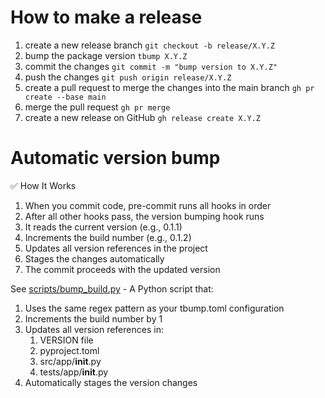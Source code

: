 # How to make a release

1. create a new release branch `git checkout -b release/X.Y.Z`
1. bump the package version `tbump X.Y.Z`
1. commit the changes `git commit -m "bump version to X.Y.Z"`
1. push the changes `git push origin release/X.Y.Z`
1. create a pull request to merge the changes into the main branch `gh pr create --base main`
1. merge the pull request `gh pr merge `
1. create a new release on GitHub `gh release create X.Y.Z`


# Automatic version bump

✅ How It Works
1. When you commit code, pre-commit runs all hooks in order
1. After all other hooks pass, the version bumping hook runs
1. It reads the current version (e.g., 0.1.1)
1. Increments the build number (e.g., 0.1.2)
1. Updates all version references in the project
1. Stages the changes automatically
1. The commit proceeds with the updated version

See [scripts/bump_build.py](../scripts/bump_build.py) - A Python script that:
1. Uses the same regex pattern as your tbump.toml configuration
1. Increments the build number by 1
1. Updates all version references in:
    1. VERSION file
    1. pyproject.toml
    1. src/app/__init__.py
    1. tests/app/__init__.py
1. Automatically stages the version changes
